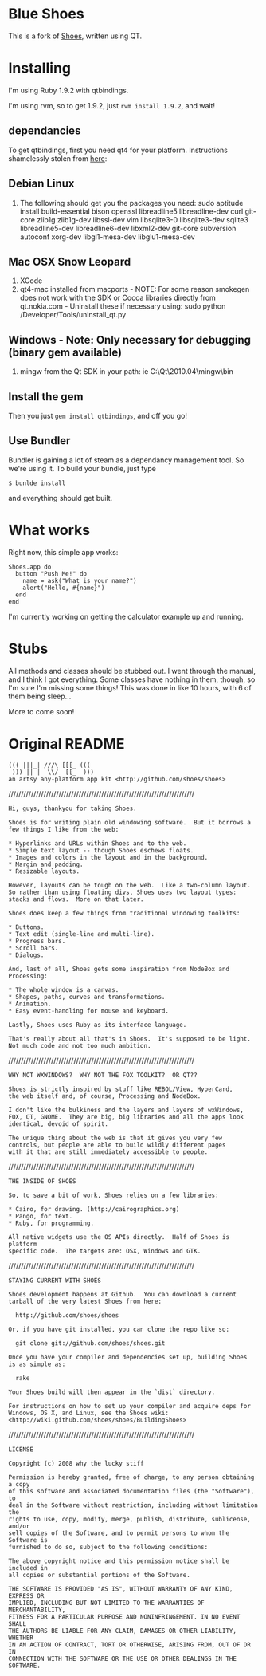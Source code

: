 # Blue Shoes

This is a fork of [Shoes](http://shoes.heroku.com/), written using QT.

# Installing

I'm using Ruby 1.9.2 with qtbindings.

I'm using rvm, so to get 1.9.2, just `rvm install 1.9.2`, and wait!

## dependancies 

To get qtbindings, first you need qt4 for your platform. Instructions shamelessly stolen from [here](http://github.com/ryanmelt/qtbindings):

Debian Linux
------------
1. The following should get you the packages you need:
sudo aptitude install build-essential bison openssl libreadline5
  libreadline-dev curl git-core zlib1g zlib1g-dev libssl-dev vim
  libsqlite3-0 libsqlite3-dev sqlite3 libreadline5-dev libreadline6-dev
  libxml2-dev git-core subversion autoconf xorg-dev libgl1-mesa-dev
  libglu1-mesa-dev

Mac OSX Snow Leopard
-----------------------
1. XCode
2. qt4-mac installed from macports - NOTE: For some reason smokegen does
   not work with the SDK or Cocoa libraries directly from qt.nokia.com -
   Uninstall these if necessary using:
   sudo python /Developer/Tools/uninstall_qt.py

Windows - Note: Only necessary for debugging (binary gem available)
--------
1. mingw from the Qt SDK in your path: ie C:\Qt\2010.04\mingw\bin

## Install the gem

Then you just `gem install qtbindings`, and off you go!

## Use Bundler

Bundler is gaining a lot of steam as a dependancy management tool. So we're using it. To build your bundle, just type

    $ bunlde install

and everything should get built.

# What works

Right now, this simple app works:

    Shoes.app do
      button "Push Me!" do
        name = ask("What is your name?")
        alert("Hello, #{name}")
      end
    end

I'm currently working on getting the calculator example up and running.

# Stubs

All methods and classes should be stubbed out. I went through the manual, and I think I got everything. Some classes have nothing in them, though, so I'm sure I'm missing some things! This was done in like 10 hours, with 6 of them being sleep...

More to come soon!

# Original README
                      
    ((( |||_| ///\ [[[_ (((
     ))) || |  \\/  [[_  )))
    an artsy any-platform app kit <http://github.com/shoes/shoes>

//////////////////////////////////////////////////////////////////////////

    Hi, guys, thankyou for taking Shoes.

    Shoes is for writing plain old windowing software.  But it borrows a
    few things I like from the web:

    * Hyperlinks and URLs within Shoes and to the web.
    * Simple text layout -- though Shoes eschews floats.
    * Images and colors in the layout and in the background.
    * Margin and padding.
    * Resizable layouts.

    However, layouts can be tough on the web.  Like a two-column layout.
    So rather than using floating divs, Shoes uses two layout types:
    stacks and flows.  More on that later.

    Shoes does keep a few things from traditional windowing toolkits:

    * Buttons.
    * Text edit (single-line and multi-line).
    * Progress bars.
    * Scroll bars.
    * Dialogs.

    And, last of all, Shoes gets some inspiration from NodeBox and
    Processing:

    * The whole window is a canvas.
    * Shapes, paths, curves and transformations.
    * Animation.
    * Easy event-handling for mouse and keyboard.

    Lastly, Shoes uses Ruby as its interface language.

    That's really about all that's in Shoes.  It's supposed to be light.
    Not much code and not too much ambition.

//////////////////////////////////////////////////////////////////////////

    WHY NOT WXWINDOWS?  WHY NOT THE FOX TOOLKIT?  OR QT??

    Shoes is strictly inspired by stuff like REBOL/View, HyperCard,
    the web itself and, of course, Processing and NodeBox.

    I don't like the bulkiness and the layers and layers of wxWindows,
    FOX, QT, GNOME.  They are big, big libraries and all the apps look
    identical, devoid of spirit.

    The unique thing about the web is that it gives you very few
    controls, but people are able to build wildly different pages
    with it that are still immediately accessible to people.

//////////////////////////////////////////////////////////////////////////

    THE INSIDE OF SHOES

    So, to save a bit of work, Shoes relies on a few libraries:
 
    * Cairo, for drawing. (http://cairographics.org)
    * Pango, for text.
    * Ruby, for programming.

    All native widgets use the OS APIs directly.  Half of Shoes is platform
    specific code.  The targets are: OSX, Windows and GTK.

//////////////////////////////////////////////////////////////////////////

    STAYING CURRENT WITH SHOES

    Shoes development happens at Github.  You can download a current
    tarball of the very latest Shoes from here:

      http://github.com/shoes/shoes

    Or, if you have git installed, you can clone the repo like so:

      git clone git://github.com/shoes/shoes.git

    Once you have your compiler and dependencies set up, building Shoes
    is as simple as:

      rake

    Your Shoes build will then appear in the `dist` directory.

    For instructions on how to set up your compiler and acquire deps for
    Windows, OS X, and Linux, see the Shoes wiki:
    <http://wiki.github.com/shoes/shoes/BuildingShoes>

//////////////////////////////////////////////////////////////////////////

    LICENSE

    Copyright (c) 2008 why the lucky stiff
    
    Permission is hereby granted, free of charge, to any person obtaining a copy
    of this software and associated documentation files (the "Software"), to
    deal in the Software without restriction, including without limitation the
    rights to use, copy, modify, merge, publish, distribute, sublicense, and/or
    sell copies of the Software, and to permit persons to whom the Software is
    furnished to do so, subject to the following conditions:
      
    The above copyright notice and this permission notice shall be included in
    all copies or substantial portions of the Software.
       
    THE SOFTWARE IS PROVIDED "AS IS", WITHOUT WARRANTY OF ANY KIND, EXPRESS OR
    IMPLIED, INCLUDING BUT NOT LIMITED TO THE WARRANTIES OF MERCHANTABILITY,
    FITNESS FOR A PARTICULAR PURPOSE AND NONINFRINGEMENT. IN NO EVENT SHALL
    THE AUTHORS BE LIABLE FOR ANY CLAIM, DAMAGES OR OTHER LIABILITY, WHETHER 
    IN AN ACTION OF CONTRACT, TORT OR OTHERWISE, ARISING FROM, OUT OF OR IN
    CONNECTION WITH THE SOFTWARE OR THE USE OR OTHER DEALINGS IN THE SOFTWARE.

